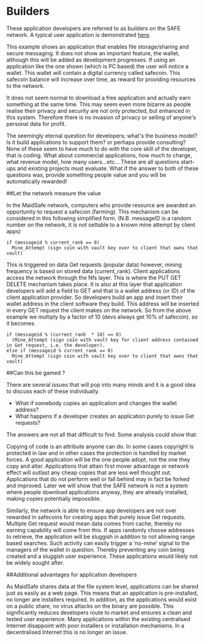 # Builders

These application developers are referred to as builders on the SAFE network. A typical user application is demonstrated [here](http://blog.maidsafe.net/2014/04/21/safe-network-sample-app-features/).

This example shows an application that enables file storage/sharing and secure messaging. It does not show an important feature, the wallet, although this will be added as development progresses. If using an application like the one shown (which is PC based) the user will notice a wallet. This wallet will contain a digital currency called safecoin. This safecoin balance will increase over time, as reward for providing resources to the network.

It does not seem normal to download a free application and actually earn something at the same time. This may seem even more bizarre as people realise their privacy and security are not only protected, but enhanced in this system. Therefore there is no invasion of privacy or selling of anyone's personal data for profit.

The seemingly eternal question for developers; what's the business model? Is it build applications to support them? or perhaps provide consulting? None of these seem to have much to do with the core skill of the developer, that is coding.  What about commercial applications, how much to charge, what revenue model, how many users...etc... These are all questions start-ups and existing projects must evaluate. What if the answer to both of these questions was, provide something people value and you will be automatically rewarded!

##Let the network measure the value

In the MaidSafe network, computers who provide resource are awarded an opportunity to request a safecoin (farming). This mechanism can be considered in this following simplified form. (N.B. messageID is a random number on the network, it is not settable to a known mine attempt by client apps)

    if (messageid % current_rank == 0)
      Mine_Attempt (sign coin with vault key over to client that owns that vault)

This is triggered on data Get requests (popular data) however, mining frequency is based on stored data (current_rank). Client applications access the network through the Nfs layer. This is where the PUT GET DELETE mechanism takes place. It is also at this layer that application developers will add a field to GET and that is a wallet address (or ID) of the client application provider. So developers build an app and insert their wallet address in the client software they build. This address will be inserted in every GET request the client makes on the network. So from the above example we multiply by a factor of 10 (devs always get 10% of safecoin). so it becomes


    if (messageid % (current_rank  * 10) == 0)
      (Mine_Attempt (sign coin with vault key for client address contained in Get request, i.e. the developer).
    else if (messageid % current_rank == 0)
      Mine_Attempt (sign coin with vault key over to client that owns that vault)

##Can this be gamed ?

There are several issues that will pop into many minds and it is a good idea to discuss each of these individually.

* What if somebody copies an application and changes the wallet address?
* What happens if a developer creates an application purely to issue Get requests?

The answers are not all that difficult to find. Some analysis could show that:

Copying of code is an attribute anyone can do. In some cases copyright is protected in law and in other cases the protection is handled by market forces. A good application will be the one people adopt, not the one they copy and alter. Applications that attain first mover advantage or network effect will outlast any cheap copies that are less well thought out. Applications that do not perform well or fall behind may in fact be forked and improved. Later we will show that the SAFE network is not a system where people download applications anyway, they are already installed, making copies potentially impossible.

Similarly, the network is able to ensure app developers are not over rewarded in safecoins for creating apps that purely issue Get requests. Multiple Get request would mean data comes from cache, thereby no earning capability will come from this.  If apps randomly choose addresses to retrieve, the application will be sluggish in addition to not allowing range based searches. Such activity can easily trigger a ‘no-mine‘ signal to the managers of the wallet in question. Thereby preventing any coin being created and a sluggish user experience. These applications would likely not be widely sought after.

##Additional advantages for application developers

As MaidSafe shares data at the file system level, applications can be shared just as easily as a web page. This means that an application is pre-installed, no longer are installers required. In addition, as the applications would exist on a public share, no virus attacks on the binary are possible. This significantly reduces developers route to market and ensures a clean and tested user experience. Many applications within the existing centralised Internet disappoint with poor installers or installation mechanisms. In a decentralised Internet this is no longer an issue.
